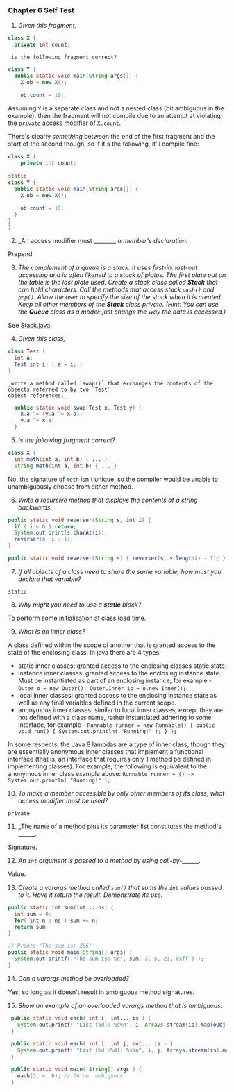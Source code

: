 ### Chapter 6 Self Test

  1) _Given this fragment,_
```java
class X {
  private int count;
```
    _is the following fragment correct?_
```java
class Y {
  public static void main(String args[]) {
    X ob = new X();
    
    ob.count = 10;
```

Assuming `Y` is a separate class and not a nested class (bit ambiguous in the example), then the fragment
will not compile due to an attempt at violating the `private` access modifier of `X.count`.

There's clearly _something_ between the end of the first fragment and the start of the second though, so 
if it's the following, it'll compile fine:

```java
class X {
	private int count;
	
static
class Y {
  public static void main(String args[]) {
    X ob = new X();

    ob.count = 10;
  }
}
}
```

  2) _An access modifier must ________ _a member's declaration._
  
Prepend.

  3) _The complement of a queue is a stack. It uses first-in, last-out accessing and is often likened to a
     stack of plates. The first plate put on the table is the last plate used. Create a stack class called
     **Stack** that can hold characters. Call the methods that access stack `push()` and `pop()`. Allow the
     user to specify the size of the stack when it is created. Keep all other members of the **Stack**
     class private. (Hint: You can use the **Queue** class as a model; just change the way the data is
     accessed.)_
     
See [Stack.java](org/java/training/Stack.java).

  4) _Given this class,_
```java
class Test {
  int a;
  Test(int i) { a = i; }
}
```
    _write a method called `swap()` that exchanges the contents of the objects referred to by two `Test`
    object references._
    
```java
  public static void swap(Test x, Test y) {
    x.a ^= (y.a ^= x.a);
    y.a ^= x.a;
  }
```

  5) _Is the following fragment correct?_
```java
class X {
  int meth(int a, int b) { ... }
  String meth(int a, int b) { ... }
```

No, the signature of `meth` isn't unique, so the compiler would be unable to unambiguously choose from
either method.

  6) _Write a recursive method that displays the contents of a string backwards._
  
```java
public static void reverser(String s, int i) {
  if ( i < 0 ) return;
  System.out.print(s.charAt(i));
  reverser(s, i - 1);
}

public static void reverser(String s) { reverser(s, s.length() - 1); }
```

  7) _If all objects of a class need to share the same variable, how must you declare that variable?_
  
`static`

  8) _Why might you need to use a **static** block?_
  
To perform some initialisation at class load time.

  9) _What is an inner class?_
  
A class defined within the scope of another that is granted access to the state of the enclosing class.
In java there are 4 types:
  * static inner classes: granted access to the enclosing classes static state.
  * instance inner classes: granted access to the enclosing instance state. Must be instantiated as
    part of an enclosing instance, for example - `Outer o = new Outer(); Outer.Inner io = o.new Inner();`.
  * local inner classes: granted access to the enclosing instance state as well as any final variables
    defined in the current scope.
  * anonymous inner classes: similar to local inner classes, except they are not defined with a class
    name, rather instantiated adhering to some interface, for example -
    `Runnable runner = new Runnable() { public void run() { System.out.println( "Running!" ); } };`
    
In some respects, the Java 8 lambdas are a type of inner class, though they are essentially anonymous inner
classes that implement a functional interface (that is, an interface that requires only 1 method be defined
in implementing classes). For example, the following is equivalent to the anonymous inner class example
above: `Runnable runner = () -> System.out.println( "Running!" );`

 10) _To make a member accessible by only other members of its class, what access modifier must be used?_
 
`private`

 11) _The name of a method plus its parameter list constitutes the method's ______.
 
Signature.

 12) _An `int` argument is passed to a method by using call-by-_______.
 
Value.

 13) _Create a varargs method called `sum()` that sums the `int` values passed to it. Have it return the
     result. Demonstrate its use._
     
```java
public static int sum(int... ns) {
  int sum = 0;
  for( int n : ns ) sum += n;
  return sum;
}

// Prints "The sum is: 286"
public static void main(String[] args) {
  System.out.printf( "The sum is: %d", sum( 3, 5, 23, 0xff ) );
}
```

 14) _Can a varargs method be overloaded?_
 
Yes, so long as it doesn't result in ambiguous method signatures.

 15) _Show an example of an overloaded varargs method that is ambiguous._
 
 ```java
  public static void each( int i, int... is ) {
    System.out.printf( "List [%d]: %s%n", i, Arrays.stream(is).mapToObj(Integer::toString).collect(Collectors.joining(" ")) );
  }
	 
  public static void each( int i, int j, int... is ) {
    System.out.printf( "List [%d::%d]: %s%n", i, j, Arrays.stream(is).mapToObj(Integer::toString).collect(Collectors.joining(" ")) );
  }

  public static void main( String[] args ) {
    each(3, 4, 6); // Oh no, ambiguous
  }
 ```
 